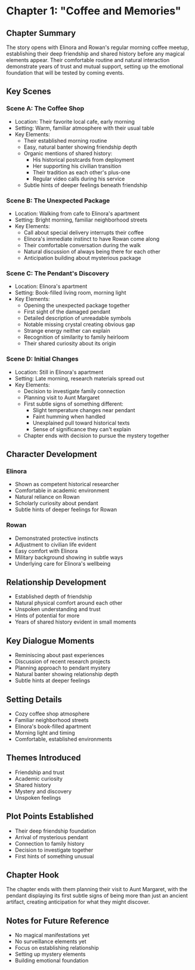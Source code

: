 # Chapter 1: "Coffee and Memories"

## Chapter Summary
The story opens with Elinora and Rowan's regular morning coffee meetup, establishing their deep friendship and shared history before any magical elements appear. Their comfortable routine and natural interaction demonstrate years of trust and mutual support, setting up the emotional foundation that will be tested by coming events.

## Key Scenes

### Scene A: The Coffee Shop
- Location: Their favorite local cafe, early morning
- Setting: Warm, familiar atmosphere with their usual table
- Key Elements:
  * Their established morning routine
  * Easy, natural banter showing friendship depth
  * Organic mentions of shared history:
    - His historical postcards from deployment
    - Her supporting his civilian transition
    - Their tradition as each other's plus-one
    - Regular video calls during his service
  * Subtle hints of deeper feelings beneath friendship

### Scene B: The Unexpected Package
- Location: Walking from cafe to Elinora's apartment
- Setting: Bright morning, familiar neighborhood streets
- Key Elements:
  * Call about special delivery interrupts their coffee
  * Elinora's immediate instinct to have Rowan come along
  * Their comfortable conversation during the walk
  * Natural discussion of always being there for each other
  * Anticipation building about mysterious package

### Scene C: The Pendant's Discovery
- Location: Elinora's apartment
- Setting: Book-filled living room, morning light
- Key Elements:
  * Opening the unexpected package together
  * First sight of the damaged pendant
  * Detailed description of unreadable symbols
  * Notable missing crystal creating obvious gap
  * Strange energy neither can explain
  * Recognition of similarity to family heirloom
  * Their shared curiosity about its origin

### Scene D: Initial Changes
- Location: Still in Elinora's apartment
- Setting: Late morning, research materials spread out
- Key Elements:
  * Decision to investigate family connection
  * Planning visit to Aunt Margaret
  * First subtle signs of something different:
    - Slight temperature changes near pendant
    - Faint humming when handled
    - Unexplained pull toward historical texts
    - Sense of significance they can't explain
  * Chapter ends with decision to pursue the mystery together

## Character Development

### Elinora
- Shown as competent historical researcher
- Comfortable in academic environment
- Natural reliance on Rowan
- Scholarly curiosity about pendant
- Subtle hints of deeper feelings for Rowan

### Rowan
- Demonstrated protective instincts
- Adjustment to civilian life evident
- Easy comfort with Elinora
- Military background showing in subtle ways
- Underlying care for Elinora's wellbeing

## Relationship Development
- Established depth of friendship
- Natural physical comfort around each other
- Unspoken understanding and trust
- Hints of potential for more
- Years of shared history evident in small moments

## Key Dialogue Moments
- Reminiscing about past experiences
- Discussion of recent research projects
- Planning approach to pendant mystery
- Natural banter showing relationship depth
- Subtle hints at deeper feelings

## Setting Details
- Cozy coffee shop atmosphere
- Familiar neighborhood streets
- Elinora's book-filled apartment
- Morning light and timing
- Comfortable, established environments

## Themes Introduced
- Friendship and trust
- Academic curiosity
- Shared history
- Mystery and discovery
- Unspoken feelings

## Plot Points Established
- Their deep friendship foundation
- Arrival of mysterious pendant
- Connection to family history
- Decision to investigate together
- First hints of something unusual

## Chapter Hook
The chapter ends with them planning their visit to Aunt Margaret, with the pendant displaying its first subtle signs of being more than just an ancient artifact, creating anticipation for what they might discover.

## Notes for Future Reference
- No magical manifestations yet
- No surveillance elements yet
- Focus on establishing relationship
- Setting up mystery elements
- Building emotional foundation
